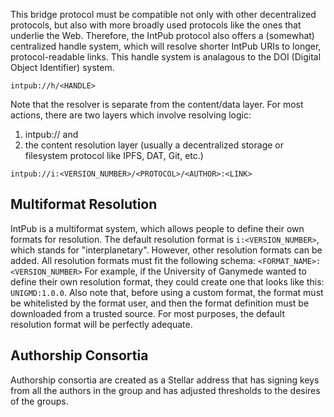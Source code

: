 This bridge protocol must be compatible not only with other decentralized protocols, but also with more broadly used protocols like the ones that underlie the Web. Therefore, the IntPub protocol also offers a (somewhat) centralized handle system, which will resolve shorter IntPub URIs to longer, protocol-readable links. This handle system is analagous to the DOI (Digital Object Identifier) system. 

`intpub://h/<HANDLE>`

Note that the resolver is separate from the content/data layer. For most actions, there are two layers which involve resolving logic:

1. intpub:// and 
2. the content resolution layer (usually a decentralized storage or filesystem protocol like IPFS, DAT, Git, etc.)

`intpub://i:<VERSION_NUMBER>/<PROTOCOL>/<AUTHOR>:<LINK>`

## Multiformat Resolution

IntPub is a multiformat system, which allows people to define their own formats for resolution. The default resolution format is `i:<VERSION_NUMBER>`, which stands for "interplanetary". However, other resolution formats can be added. All resolution formats must fit the following schema: `<FORMAT_NAME>:<VERSION_NUMBER>` For example, if the University of Ganymede wanted to define their own resolution format, they could create one that looks like this: `UNIGMD:1.0.0`. Also note that, before using a custom format, the format must be whitelisted by the format user, and then the format definition must be downloaded from a trusted source. For most purposes, the default resolution format will be perfectly adequate.

## Authorship Consortia

Authorship consortia are created as a Stellar address that has signing keys from all the authors in the group and has adjusted thresholds to the desires of the groups.